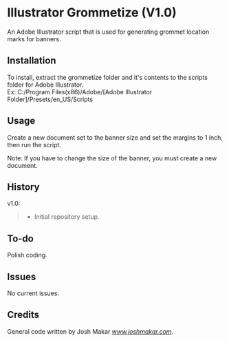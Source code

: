 # Illustrator Grommetize (V1.0)

An Adobe Illustrator script that is used for generating grommet location marks for banners.

## Installation

To install, extract the grommetize folder and it's contents to the scripts folder for Adobe Illustrator.  
Ex: C:/Program Files(x86)/Adobe/[Adobe Illustrator Folder]/Presets/en_US/Scripts

## Usage

Create a new document set to the banner size and set the margins to 1 inch, then run the script.

Note: If you have to change the size of the banner, you must create a new document.

## History

v1.0:
>- Initial repository setup.

## To-do

Polish coding.

## Issues

No current issues.

## Credits

General code written by Josh Makar *www.joshmakar.com*.